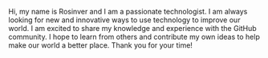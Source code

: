 Hi, my name is Rosinver and I am a passionate technologist. I am always looking for new and innovative ways to use technology to improve our world. I am excited to share my knowledge and experience with the GitHub community. I hope to learn from others and contribute my own ideas to help make our world a better place. Thank you for your time!
